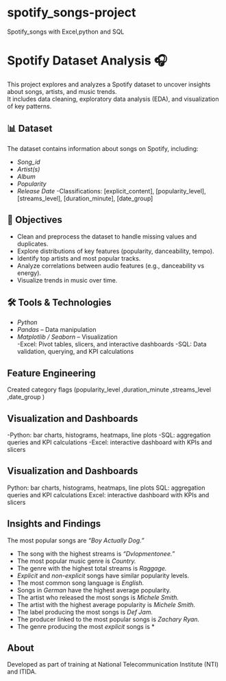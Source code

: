 # spotify_songs-project
Spotify_songs with Excel,python and SQL
# Spotify Dataset Analysis 🎧

This project explores and analyzes a Spotify dataset to uncover insights about songs, artists, and music trends.  
It includes data cleaning, exploratory data analysis (EDA), and visualization of key patterns.

## 📊 Dataset
The dataset contains information about songs on Spotify, including:
- *Song_id*
- *Artist(s)*
- *Album*
- *Popularity*
- *Release Date*
-Classifications: [explicit_content], [popularity_level],
[streams_level], [duration_minute], [date_group]

## 🎯 Objectives
- Clean and preprocess the dataset to handle missing values and duplicates.
- Explore distributions of key features (popularity, danceability, tempo).
- Identify top artists and most popular tracks.
- Analyze correlations between audio features (e.g., danceability vs energy).
- Visualize trends in music over time.

## 🛠 Tools & Technologies
- *Python*
- *Pandas* – Data manipulation  
- *Matplotlib / Seaborn* – Visualization  
-Excel: Pivot tables, slicers, and interactive dashboards
-SQL: Data validation, querying, and KPI calculations

## Feature Engineering
Created category flags (popularity_level ,duration_minute ,streams_level ,date_group )

## Visualization and Dashboards
 -Python: bar charts, histograms, heatmaps, line plots
 -SQL: aggregation queries and KPI calculations
 -Excel: interactive dashboard with KPIs and slicers 

## Visualization and Dashboards
Python: bar charts, histograms, heatmaps, line plots
SQL: aggregation queries and KPI calculations
Excel: interactive dashboard with KPIs and slicers

## Insights and Findings
The most popular songs are *“Boy Actually Dog.”*
* The song with the highest streams is *“Dvlopmentonee.”*
* The most popular music genre is *Country.*
* The genre with the highest total streams is *Raggage.*
* *Explicit* and *non-explicit* songs have similar popularity levels.
* The most common song language is *English.*
* Songs in *German* have the highest average popularity.
* The artist who released the most songs is *Michele Smith.*
* The artist with the highest average popularity is *Michele Smith.*
* The label producing the most songs is *Def Jam.*
* The producer linked to the most popular songs is *Zachary Ryan.*
* The genre producing the most *explicit* songs is *
  
## About
Developed as part of training at National Telecommunication Institute (NTI) and ITIDA.
